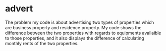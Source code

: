 # advert
The problem my code is about advertising  two types of properties which are business property and residence property. My code shows the difference between the two properties with regards to equipments availaible to those properties, and it also displays  the difference of calculating monthly rents of the two properties. 
